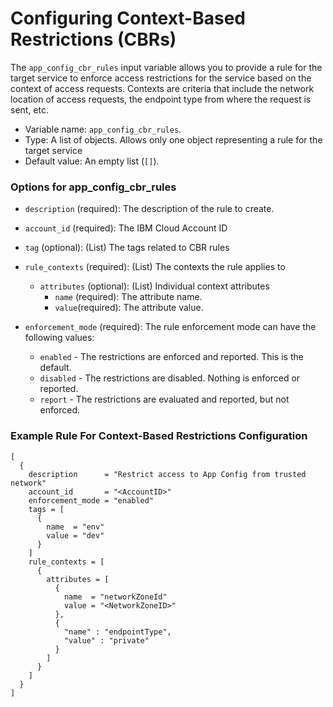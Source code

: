 # Configuring Context-Based Restrictions (CBRs)

The `app_config_cbr_rules` input variable allows you to provide a rule for the target service to enforce access restrictions for the service based on the context of access requests. Contexts are criteria that include the network location of access requests, the endpoint type from where the request is sent, etc.

- Variable name: `app_config_cbr_rules`.
- Type: A list of objects. Allows only one object representing a rule for the target service
- Default value: An empty list (`[]`).

### Options for app_config_cbr_rules

  - `description` (required): The description of the rule to create.
  - `account_id` (required): The IBM Cloud Account ID
  - `tag` (optional): (List) The tags related to CBR rules
  - `rule_contexts` (required): (List) The contexts the rule applies to
      - `attributes` (optional): (List) Individual context attributes
        - `name` (required): The attribute name.
        - `value`(required): The attribute value.

  - `enforcement_mode` (required): The rule enforcement mode can have the following values:
      - `enabled` - The restrictions are enforced and reported. This is the default.
      - `disabled` - The restrictions are disabled. Nothing is enforced or reported.
      - `report` - The restrictions are evaluated and reported, but not enforced.


### Example Rule For Context-Based Restrictions Configuration

```hcl
[
  {
    description      = "Restrict access to App Config from trusted network"
    account_id       = "<AccountID>"
    enforcement_mode = "enabled"
    tags = [
      {
        name  = "env"
        value = "dev"
      }
    ]
    rule_contexts = [
      {
        attributes = [
          {
            name  = "networkZoneId"
            value = "<NetworkZoneID>"
          },
          {
            "name" : "endpointType",
            "value" : "private"
          }
        ]
      }
    ]
  }
]
```
